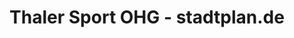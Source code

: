 ---
title: "Thaler Sport OHG - stadtplan.de"
url: /osterhofen/thaler-sport-ohg-stadtplan-de/
shop: Outdoor
---